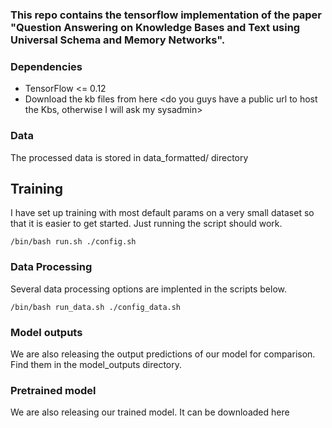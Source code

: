 ### This repo contains the tensorflow implementation of the paper "Question Answering on Knowledge Bases and Text using Universal Schema and Memory Networks".

### Dependencies
* TensorFlow <= 0.12
* Download the kb files from here <do you guys have a public url to host the Kbs, otherwise I will ask my sysadmin>

### Data
The processed data is stored in data_formatted/ directory

## Training
I have set up training with most default params on a very small dataset so that it is easier to get started. Just running the script should work.
```
/bin/bash run.sh ./config.sh
```

### Data Processing
Several data processing options are implented in the scripts below.
```
/bin/bash run_data.sh ./config_data.sh
```

### Model outputs
We are also releasing the output predictions of our model for comparison. Find them in the model_outputs directory.

### Pretrained model
We are also releasing our trained model. It can be downloaded here <ask Sysadmin for public link>

